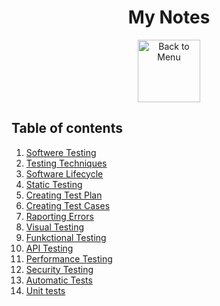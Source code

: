 <h1 align="center">My Notes</h1>
<div align="center">
<a href=https://github.com/Prime2390/Prime2390/blob/main/Read-Me.md>
    <img src="https://raw.githubusercontent.com/Prime2390/Prime2390/refs/heads/main/Icons/DALL·E%202024-11-11%2022.20.53%20-%20A%20minimalistic%20and%20modern%20icon%20representing%20'Back%20to%20Menu'.%20The%20icon%20should%20feature%20an%20arrow%20pointing%20to%20a%20menu%20or%20list%20symbol%2C%20indicating%20navigation%20.webp" alt="Back to Menu" style="width:100px;height:100px;">
</a>
</div>

<h2>Table of contents</h2>
<ol>
  <li><a href=https://github.com/Prime2390/Prime2390/blob/main/Notes/Software%20Testing.md>Softwere Testing</a></li>
    <li><a href=https://github.com/Prime2390/Prime2390/blob/main/Notes/Testing%20Techniques.md>Testing Techniques</a></li>
    <li><a href=https://github.com/Prime2390/Prime2390/blob/main/Notes/Software%20Lifecycle.md>Software Lifecycle</a></li>
    <li><a href=https://github.com/Prime2390/Prime2390/blob/main/Notes/Static%20testing.md>Static Testing</li>
        <li><a href=https://github.com/Prime2390/Prime2390/blob/main/Notes/Creating%20Test%20Plans.md>Creating Test Plan</a></li>
        <li><a href=https://github.com/Prime2390/Prime2390/blob/main/Notes/Creating%20Test%20Cases.md>Creating Test Cases</a></li>
        <li><a href=https://github.com/Prime2390/Prime2390/blob/main/Notes/Reporting%20Errors.md>Raporting Errors</a></li>
        <li><a href=https://github.com/Prime2390/Prime2390/blob/main/Notes/VisualTesting.md>Visual Testing</a></li>
        <li><a href=https://github.com/Prime2390/Prime2390/blob/main/Notes/FunctionalTesting.md>Funkctional Testing</a></li>
        <li><a href=https://github.com/Prime2390/Prime2390/blob/main/Notes/API_Testing.md>API Testing</a></li>
        <li><a href=https://github.com/Prime2390/Prime2390/blob/main/Notes/PerformanceTesting.md>Performance Testing</a></li>
        <li><a href=https://github.com/Prime2390/Prime2390/blob/main/Notes/SecurityTesting.md>Security Testing</a></li>
        <li><a href=https://github.com/Prime2390/Prime2390/blob/main/Notes/AutomaticTesting.md>Automatic Tests</a></li>
        <li><a href=https://github.com/Prime2390/Prime2390/blob/main/Notes/UnitTesting.md>Unit tests</a></li>
</ol>

